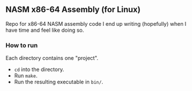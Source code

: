 ## NASM x86-64 Assembly (for Linux)

Repo for x86-64 NASM assembly code I end up writing (hopefully) when I have time and feel like doing so.

### How to run

Each directory contains one "project".

* `cd` into the directory.
* Run `make`.
* Run the resulting executable in `bin/`.
